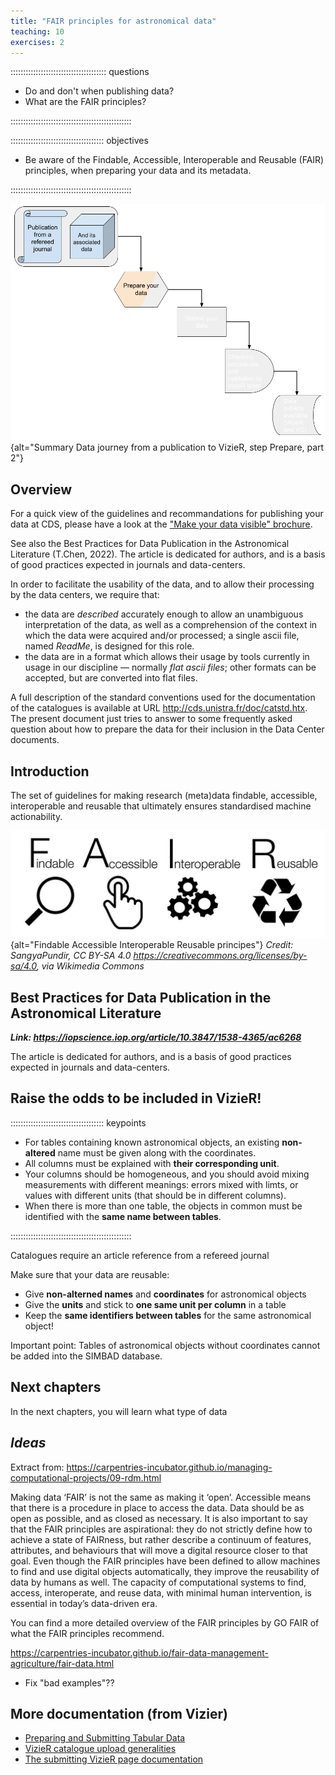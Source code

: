 ```yaml
---
title: "FAIR principles for astronomical data"
teaching: 10
exercises: 2
---
```


:::::::::::::::::::::::::::::::::::::: questions 

- Do and don't when publishing data?
- What are the FAIR principles?

::::::::::::::::::::::::::::::::::::::::::::::::

::::::::::::::::::::::::::::::::::::: objectives

- Be aware of the Findable, Accessible, Interoperable and Reusable (FAIR) principles, when preparing your data and its metadata.

::::::::::::::::::::::::::::::::::::::::::::::::

![Data journey from a publication to VizieR: step Prepare (part 2)](https://raw.githubusercontent.com/cds-astro/a-FAIR-journey-for-astronomical-data/main/episodes/images/vizier_paths_prepare_part2.png){alt="Summary Data journey from a publication to VizieR, step Prepare, part 2"}



<!--  ----------------------------------------- -->
<!--            Overview                        -->
<!--  ----------------------------------------- -->
<!-- Source: https://vizier.cds.unistra.fr/vizier/submit.htx -->
## Overview

<!--The CDS and other astronomical data centers are storing and distributing the astronomical data to promote their usage primarily by professional astronomers.

In order to ensure the scientific quality of the data, we therefore require that the data are related to a publication in a refereed journal, either as tables or catalogues actually published, or as a paper describing the data and their context. -->


For a quick view of the guidelines and recommandations for publishing your data at CDS, please have a look at the ["Make your data visible" brochure][vizier-make-your-data-visible].


See also the Best Practices for Data Publication in the Astronomical Literature (T.Chen, 2022). The article is dedicated for authors, and is a basis of good practices expected in journals and data-centers.

In order to facilitate the usability of the data, and to allow their processing by the data centers, we require that:

- the data are *described* accurately enough to allow an unambiguous interpretation of the data, as well as a comprehension of the context in which the data were acquired and/or processed; a single ascii file, named *ReadMe*, is designed for this role.
- the data are in a format which allows their usage by tools currently in usage in our discipline — normally *flat ascii files*; other formats can be accepted, but are converted into flat files.

A full description of the standard conventions used for the documentation of the catalogues is available at URL http://cds.unistra.fr/doc/catstd.htx. The present document just tries to answer to some frequently asked question about how to prepare the data for their inclusion in the Data Center documents.





<!--  ----------------------------------------- -->
<!-- 		Introduction 			-->
<!--  ----------------------------------------- -->
## Introduction

The set of guidelines for making research (meta)data findable, accessible, interoperable and reusable that ultimately ensures standardised machine actionability.


![FAIR guiding principles for data resources](https://raw.githubusercontent.com/cds-astro/a-FAIR-journey-for-astronomical-data/main/episodes/images/FAIR_data_principles.jpg){alt="Findable Accessible Interoperable Reusable principes"}
*Credit: SangyaPundir, CC BY-SA 4.0 <https://creativecommons.org/licenses/by-sa/4.0>, via Wikimedia Commons*






<!--  ----------------------------------------- -->
<!-- 		Best Practices (Chen+22)	-->
<!--  ----------------------------------------- -->
## Best Practices for Data Publication in the Astronomical Literature

***Link: https://iopscience.iop.org/article/10.3847/1538-4365/ac6268***

The article is dedicated for authors, and is a basis of good practices expected in journals and data-centers.



<!--  ----------------------------------------- -->
<!-- 		Keypoints 			-->
<!--  ----------------------------------------- -->
## Raise the odds to be included in VizieR!

::::::::::::::::::::::::::::::::::::: keypoints

- For tables containing known astronomical objects, an existing **non-altered** name must be given along with the coordinates.
- All columns must be explained with **their corresponding unit**.
- Your columns should be homogeneous, and you should avoid mixing measurements with different meanings: errors mixed with limts, or values with different units (that should be in different columns).
- When there is more than one table, the objects in common must be identified with the **same name between tables**.

::::::::::::::::::::::::::::::::::::::::::::::::


Catalogues require an article reference from a refereed journal

Make sure that your data are reusable:

- Give **non-alterned names** and **coordinates** for astronomical objects
- Give the **units** and stick to **one same unit per column** in a table
- Keep the **same identifiers between tables** for the same astronomical object!


Important point: Tables of astronomical objects without coordinates cannot be added into the SIMBAD database.




<!--  ----------------------------------------- -->
<!--            Next Chapters                   -->
<!--  ----------------------------------------- -->
## Next chapters

In the next chapters, you will learn what type of data 




<!--  ----------------------------------------- -->
<!-- 		Ideas	 			-->
<!--  ----------------------------------------- -->
## *Ideas*

Extract from: https://carpentries-incubator.github.io/managing-computational-projects/09-rdm.html

Making data ‘FAIR’ is not the same as making it ‘open’. Accessible means that there is a procedure in place to access the data. Data should be as open as possible, and as closed as necessary. It is also important to say that the FAIR principles are aspirational: they do not strictly define how to achieve a state of FAIRness, but rather describe a continuum of features, attributes, and behaviours that will move a digital resource closer to that goal. Even though the FAIR principles have been defined to allow machines to find and use digital objects automatically, they improve the reusability of data by humans as well. The capacity of computational systems to find, access, interoperate, and reuse data, with minimal human intervention, is essential in today’s data-driven era.

You can find a more detailed overview of the FAIR principles by GO FAIR of what the FAIR principles recommend.


https://carpentries-incubator.github.io/fair-data-management-agriculture/fair-data.html


- Fix "bad examples"??


<!--  ----------------------------------------- -->
<!-- 		Documentation 			-->
<!--  ----------------------------------------- -->
## More documentation (from Vizier)

- [Preparing and Submitting Tabular Data][vizier-publi-data-home]
- [VizieR catalogue upload generalities][vizier-publi-notes-help]
- [The submitting VizieR page documentation][vizier-submit-data-help]



<!--  ----------------------------------------- -->
<!-- 		Link references			-->
<!--  ----------------------------------------- -->
[vizier-make-your-data-visible]: https://vizier.cds.unistra.fr/vizier/submit/Make_your_data_visible.pdf
[vizier-publi-data-home]: https://vizier.cds.unistra.fr/vizier/submit.htx
[vizier-publi-notes-help]: https://cdsarc.cds.unistra.fr/vizier.submit/publication-notes.html
[vizier-submit-data-help]: https://cdsarc.cds.unistra.fr/vizier.submit/help.html
